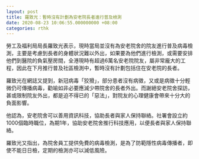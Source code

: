 ```yaml
---
layout: post
title: 羅致光：暫時沒有計劃為安老院長者進行普及檢測
date: 2020-08-23 10:06:55.000000000 +08:00
categories: rthk
---
```


勞工及福利局局長羅致光表示，現時當局並沒有為安老院舍的院友進行普及病毒檢測，主要是考慮到長者的身體狀況難以外出，如果要為他們進行檢測，或需要安排他們到醫院的負氣壓房間，全港現時有超過6萬名安老院院友，屬非常龐大的工程，因此在下月推行普及社區檢測中，暫時沒有計劃包括住在安老院的長者。

羅致光在網誌又提到，新冠病毒「狡猾」，部分患者沒有病徵，又或是病徵十分輕微仍可傳播病毒，勸喻如非必要應減少帶院舍的長者外出。而謝絕安老院舍探訪，甚或限制院友外出，都是迫不得已的「惡法」，對院友的心理健康會帶來十分大的負面影響。

他認為，安老院舍可以善用資訊科技，協助長者與家人保持聯絡。社署會設立約1000個臨時職位，為期1年，協助安老院舍推行科技應用，以便長者與家人保持聯絡。

羅致光又指出，為院舍員工提供免費的病毒檢測，是為了防範隱性病毒傳播者，即使不能日日檢，定期的檢測亦可以減低風險。
